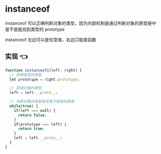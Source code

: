 # instanceof

instanceof 可以正确判断对象的类型，因为内部机制是通过判断对象的原型链中是不是能找到类型的 prototype

instanceof 左边可以是任意值，右边只能是函数 

## 实现 👈

```js
function instanceof1(left, right) {
  // 获得类型的原型
  let prototype = right.prototype;

  // 获得对象的原型
  left = left.__proto__;

  // 判断对象的类型是否等于类型的原型
  while(true) {
    if(left === null) {
      return false;
    }
    if(prototype === left) {
      return true;
    }
    left = left.__proto__;
  }
}
```